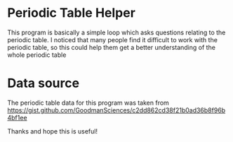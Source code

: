 # Periodic Table Helper

This program is basically a simple loop which asks questions relating to the periodic table.
I noticed that many people find it difficult to work with the periodic table, so this could help them get a better understanding of the whole periodic table

# Data source
The periodic table data for this program was taken from https://gist.github.com/GoodmanSciences/c2dd862cd38f21b0ad36b8f96b4bf1ee

Thanks and hope this is useful!
